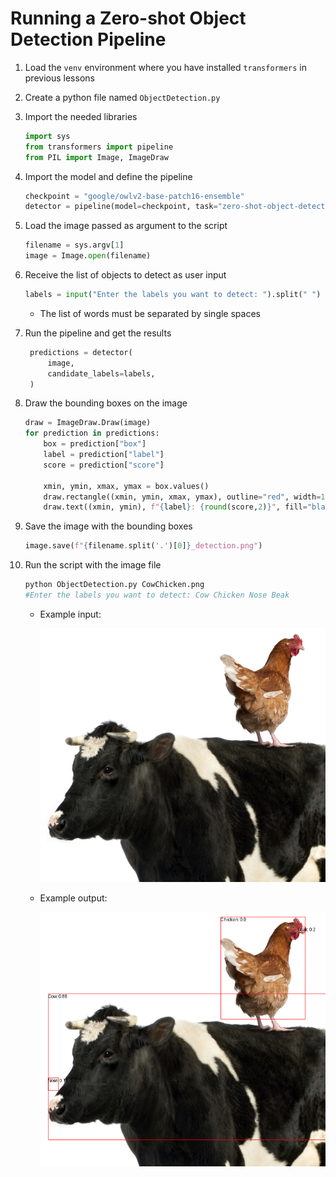 # Running a Zero-shot Object Detection Pipeline

1. Load the `venv` environment where you have installed `transformers` in previous lessons

2. Create a python file named `ObjectDetection.py`

3. Import the needed libraries

   ```python
   import sys
   from transformers import pipeline
   from PIL import Image, ImageDraw
   ```

4. Import the model and define the pipeline

   ```python
   checkpoint = "google/owlv2-base-patch16-ensemble"
   detector = pipeline(model=checkpoint, task="zero-shot-object-detection")
   ```

5. Load the image passed as argument to the script

   ```python
   filename = sys.argv[1]
   image = Image.open(filename)
   ```

6. Receive the list of objects to detect as user input

   ```python
   labels = input("Enter the labels you want to detect: ").split(" ")
   ```

   - The list of words must be separated by single spaces

7. Run the pipeline and get the results

   ```python
    predictions = detector(
        image,
        candidate_labels=labels,
    )
   ```

8. Draw the bounding boxes on the image

   ```python
   draw = ImageDraw.Draw(image)
   for prediction in predictions:
       box = prediction["box"]
       label = prediction["label"]
       score = prediction["score"]

       xmin, ymin, xmax, ymax = box.values()
       draw.rectangle((xmin, ymin, xmax, ymax), outline="red", width=1)
       draw.text((xmin, ymin), f"{label}: {round(score,2)}", fill="black")
   ```

9. Save the image with the bounding boxes

   ```python
   image.save(f"{filename.split('.')[0]}_detection.png")
   ```

10. Run the script with the image file

    ```bash
    python ObjectDetection.py CowChicken.png
    #Enter the labels you want to detect: Cow Chicken Nose Beak
    ```

    - Example input:

      ![CowChicken](../images/CowChicken.png)

    - Example output:

      ![CowChickenDetection](../images/CowChicken_detection.png)
